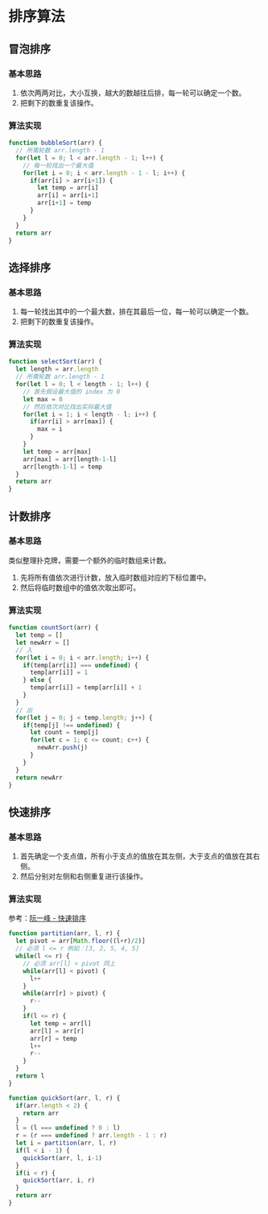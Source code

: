 # 排序算法

## 冒泡排序

### 基本思路

1. 依次两两对比，大小互换，越大的数越往后排，每一轮可以确定一个数。
2. 把剩下的数重复该操作。

### 算法实现

```javascript
function bubbleSort(arr) {
  // 所需轮数 arr.length - 1
  for(let l = 0; l < arr.length - 1; l++) {
    // 每一轮找出一个最大值
    for(let i = 0; i < arr.length - 1 - l; i++) {
      if(arr[i] > arr[i+1]) {
        let temp = arr[i]
        arr[i] = arr[i+1]
        arr[i+1] = temp
      }
    }
  }
  return arr
}
```


## 选择排序

### 基本思路

1. 每一轮找出其中的一个最大数，排在其最后一位，每一轮可以确定一个数。
2. 把剩下的数重复该操作。

### 算法实现

```javascript
function selectSort(arr) {
  let length = arr.length
  // 所需轮数 arr.length - 1
  for(let l = 0; l < length - 1; l++) {
    // 首先假设最大值的 index 为 0
    let max = 0
    // 然后依次对比找出实际最大值
    for(let i = 1; i < length - l; i++) {
      if(arr[i] > arr[max]) {
        max = i
      }
    }
    let temp = arr[max]
    arr[max] = arr[length-1-l]
    arr[length-1-l] = temp
  }
  return arr
}
```


## 计数排序

### 基本思路

类似整理扑克牌，需要一个额外的临时数组来计数。

1. 先将所有值依次进行计数，放入临时数组对应的下标位置中。
2. 然后将临时数组中的值依次取出即可。

### 算法实现

```javascript
function countSort(arr) {
  let temp = []
  let newArr = []
  // 入
  for(let i = 0; i < arr.length; i++) {
    if(temp[arr[i]] === undefined) {
      temp[arr[i]] = 1
    } else {
      temp[arr[i]] = temp[arr[i]] + 1
    }
  }
  // 出
  for(let j = 0; j < temp.length; j++) {
    if(temp[j] !== undefined) {
      let count = temp[j]
      for(let c = 1; c <= count; c++) {
        newArr.push(j)
      }
    }
  }
  return newArr
}
```


## 快速排序

### 基本思路

1. 首先确定一个支点值，所有小于支点的值放在其左侧，大于支点的值放在其右侧。
2. 然后分别对左侧和右侧重复进行该操作。

### 算法实现

参考：[阮一峰 - 快速排序](https://javascript.ruanyifeng.com/library/sorting.html#toc12)

```javascript
function partition(arr, l, r) {
  let pivot = arr[Math.floor((l+r)/2)]
  // 必须 l <= r 例如：[3, 2, 5, 4, 5]
  while(l <= r) {
    // 必须 arr[l] < pivot 同上
    while(arr[l] < pivot) {
      l++
    }
    while(arr[r] > pivot) {
      r--
    }
    if(l <= r) {
      let temp = arr[l]
      arr[l] = arr[r]
      arr[r] = temp
      l++
      r--
    }
  }
  return l
}

function quickSort(arr, l, r) {
  if(arr.length < 2) {
    return arr
  }
  l = (l === undefined ? 0 : l)
  r = (r === undefined ? arr.length - 1 : r)
  let i = partition(arr, l, r)
  if(l < i - 1) {
    quickSort(arr, l, i-1)
  }
  if(i < r) {
    quickSort(arr, i, r)
  }
  return arr
}
```